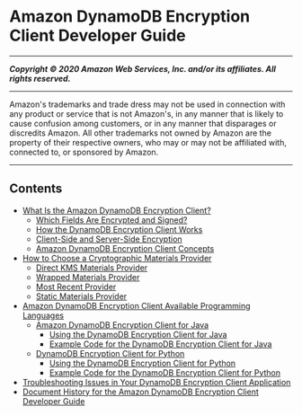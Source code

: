 # Amazon DynamoDB Encryption Client Developer Guide

-----
*****Copyright &copy; 2020 Amazon Web Services, Inc. and/or its affiliates. All rights reserved.*****

-----
Amazon's trademarks and trade dress may not be used in 
     connection with any product or service that is not Amazon's, 
     in any manner that is likely to cause confusion among customers, 
     or in any manner that disparages or discredits Amazon. All other 
     trademarks not owned by Amazon are the property of their respective
     owners, who may or may not be affiliated with, connected to, or 
     sponsored by Amazon.

-----
## Contents
+ [What Is the Amazon DynamoDB Encryption Client?](what-is-ddb-encrypt.md)
   + [Which Fields Are Encrypted and Signed?](encrypted-and-signed.md)
   + [How the DynamoDB Encryption Client Works](how-it-works.md)
   + [Client-Side and Server-Side Encryption](client-server-side.md)
   + [Amazon DynamoDB Encryption Client Concepts](concepts.md)
+ [How to Choose a Cryptographic Materials Provider](crypto-materials-providers.md)
   + [Direct KMS Materials Provider](direct-kms-provider.md)
   + [Wrapped Materials Provider](wrapped-provider.md)
   + [Most Recent Provider](most-recent-provider.md)
   + [Static Materials Provider](static-provider.md)
+ [Amazon DynamoDB Encryption Client Available Programming Languages](programming-languages.md)
   + [Amazon DynamoDB Encryption Client for Java](java.md)
      + [Using the DynamoDB Encryption Client for Java](java-using.md)
      + [Example Code for the DynamoDB Encryption Client for Java](java-examples.md)
   + [DynamoDB Encryption Client for Python](python.md)
      + [Using the DynamoDB Encryption Client for Python](python-using.md)
      + [Example Code for the DynamoDB Encryption Client for Python](python-examples.md)
+ [Troubleshooting Issues in Your DynamoDB Encryption Client Application](troubleshooting.md)
+ [Document History for the Amazon DynamoDB Encryption Client Developer Guide](document-history.md)